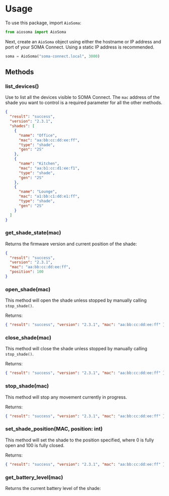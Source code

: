 # Usage

To use this package, import `AioSoma`:

```python
from aiosoma import AioSoma
```

Next, create an `AioSoma` object using either the hostname or IP address and port
of your SOMA Connect. Using a static IP address is recommended.

```python
soma = AioSoma("soma-connect.local", 3000)
```

## Methods

### list_devices()

Use to list all the devices visible to SOMA Connect. The `mac` address of the
shade you want to control is a required parameter for all the other methods.

```json
{
  "result": "success",
  "version": "2.3.1",
  "shades": [
    {
      "name": "Office",
      "mac": "aa:bb:cc:dd:ee:ff",
      "type": "shade",
      "gen": "2S"
    },
    {
      "name": "Kitchen",
      "mac": "aa:b1:cc:d1:ee:f1",
      "type": "shade",
      "gen": "2S"
    },
    {
      "name": "Lounge",
      "mac": "a1:bb:c1:dd:e1:ff",
      "type": "shade",
      "gen": "2S"
    }
  ]
}
```

### get_shade_state(mac)

Returns the firmware version and current position of the shade:

```json
{
  "result": "success",
  "version": "2.3.1",
  "mac": "aa:bb:cc:dd:ee:ff",
  "position": 100
}
```

### open_shade(mac)

This method will open the shade unless stopped by manually calling `stop_shade()`.

Returns:

```json
{ "result": "success", "version": "2.3.1", "mac": "aa:bb:cc:dd:ee:ff" }
```

### close_shade(mac)

This method will close the shade unless stopped by manually calling `stop_shade()`.

Returns:

```json
{ "result": "success", "version": "2.3.1", "mac": "aa:bb:cc:dd:ee:ff" }
```

### stop_shade(mac)

This method will stop any movement currently in progress.

Returns:

```json
{ "result": "success", "version": "2.3.1", "mac": "aa:bb:cc:dd:ee:ff" }
```

### set_shade_position(MAC, position: int)

This method will set the shade to the position specified, where 0 is fully open
and 100 is fully closed.

Returns:

```json
{ "result": "success", "version": "2.3.1", "mac": "aa:bb:cc:dd:ee:ff" }
```

### get_battery_level(mac)

Returns the current battery level of the shade:
